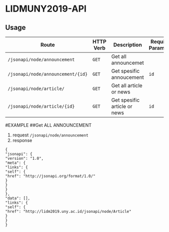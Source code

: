 # LIDMUNY2019-API
## Usage

| Route | HTTP Verb | Description | Required Parameter | Optional Parameter |
|---|---|---|---|---|
| `/jsonapi/node/announcement` | `GET` | Get all announcemet |  | 
| `/jsonapi/node/announcement/{id}` | `GET` | Get spesific annoucement | `id` | 
| `/jsonapi/node/article/` | `GET` | Get all article or news |  |
| `/jsonapi/node/article/{id}` | `GET` | Get spesific article or news | `id` |

#EXAMPLE
##Get ALL ANNOUNCEMENT
1. request 
  `/jsonapi/node/announcement`
2. response
```javacript
{
"jsonapi": {
"version": "1.0",
"meta": {
"links": {
"self": {
"href": "http://jsonapi.org/format/1.0/"
}
}
}
},
"data": [],
"links": {
"self": {
"href": "http://lidm2019.uny.ac.id/jsonapi/node/Article"
}
}
}
```

